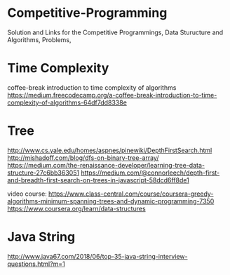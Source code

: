 # Competitive-Programming
Solution and Links for the Competitive Programmings, Data Sturucture and Algorithms, Problems,
# Time Complexity 
coffee-break introduction to time complexity of algorithms
https://medium.freecodecamp.org/a-coffee-break-introduction-to-time-complexity-of-algorithms-64df7dd8338e

# Tree

http://www.cs.yale.edu/homes/aspnes/pinewiki/DepthFirstSearch.html
http://mishadoff.com/blog/dfs-on-binary-tree-array/
https://medium.com/the-renaissance-developer/learning-tree-data-structure-27c6bb363051
https://medium.com/@connorleech/depth-first-and-breadth-first-search-on-trees-in-javascript-58dcd6ff8de1

video course:
https://www.class-central.com/course/coursera-greedy-algorithms-minimum-spanning-trees-and-dynamic-programming-7350
https://www.coursera.org/learn/data-structures


# Java String
http://www.java67.com/2018/06/top-35-java-string-interview-questions.html?m=1
